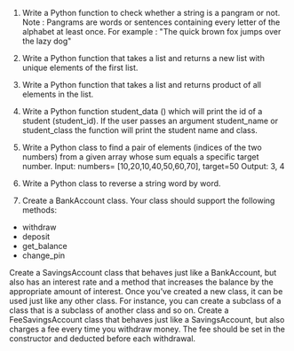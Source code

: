 1.  Write a Python function to check whether a string is a pangram or not.
    Note : Pangrams are words or sentences containing every letter of the alphabet at least once.
    For example : "The quick brown fox jumps over the lazy dog"

2.  Write a Python function that takes a list and returns a new list with unique elements of the first list.

3.  Write a Python function that takes a list and returns product of all elements in the list.

4.  Write a Python function student_data () which will print the id of a student (student_id). If the user passes an argument student_name or student_class the function will print the student name and class.

5.  Write a Python class to find a pair of elements (indices of the two numbers) from a given array whose sum equals a specific target number.
    Input: numbers= [10,20,10,40,50,60,70], target=50
    Output: 3, 4

6.  Write a Python class to reverse a string word by word.

7.  Create a BankAccount class. Your class should support the following methods:

- withdraw
- deposit
- get_balance
- change_pin

Create a SavingsAccount class that behaves just like a BankAccount, but also has an interest rate and a method that increases the balance by the appropriate amount of interest.
Once you’ve created a new class, it can be used just like any other class. For instance, you can create a subclass of a class that is a subclass of another class and so on. Create a FeeSavingsAccount class that behaves just like a SavingsAccount, but also charges a fee every time you withdraw money. The fee should be set in the constructor and deducted before each withdrawal.